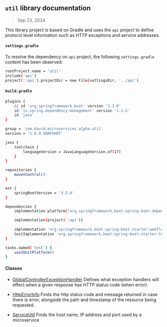 ## `util` library documentation
> Sep 23, 2024

This library project is based on Gradle and uses the `api` project to define protocol level information such as HTTP exceptions and service addresses.

#### `settings.gradle`
To resolve the dependency on `api` project, the following `settings.gradle` content has been observed:
```sh
rootProject.name = 'util'
include('api')
project(':api').projectDir = new File(settingsDir, '../api')
```

#### `build.gradle`
```sh
plugins {
	// id 'org.springframework.boot' version '3.3.0'
	id 'io.spring.dependency-management' version '1.1.5'
	id 'java'
}

group = 'com.david.microservices.alpha.util'
version = '1.0.0-SNAPSHOT'

java {
	toolchain {
		languageVersion = JavaLanguageVersion.of(17)
	}
}

repositories {
	mavenCentral()
}

ext {
    springBootVersion = '3.3.0'
}

dependencies {
    implementation platform("org.springframework.boot:spring-boot-dependencies:${springBootVersion}")

    implementation(project(':api'))
    
    implementation 'org.springframework.boot:spring-boot-starter-webflux'
    testImplementation 'org.springframework.boot:spring-boot-starter-test'
}

tasks.named('test') {
	useJUnitPlatform()
}
```

#### Classes
* [GlobalControllerExceptionHandler](https://github.com/david-matu/product-microservices/blob/main/util/src/main/java/com/david/microservices/alpha/util/http/GlobalControllerExceptionHandler.java)
Defines what exception handlers will effect when a given response has HTTP status code (when error).

* [HttpErrorInfo](https://github.com/david-matu/product-microservices/blob/main/util/src/main/java/com/david/microservices/alpha/util/http/HttpErrorInfo.java)
Finds the http status code and message returned in case there is error, alongside the path and timestamp of the resource being requested.

* [ServiceUtil](https://github.com/david-matu/product-microservices/blob/main/util/src/main/java/com/david/microservices/alpha/util/http/ServiceUtil.java)
Finds the host name, IP address and port used by a microservice